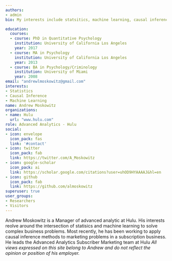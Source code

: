 ```yaml
---
authors:
- admin
bio: My interests include statsitics, machine learning, causal inference, and progamming. Occassionally, I like to try to build things that are useful or interesting.

education:
  courses:
  - course: PhD in Quantitative Psychology
    institution: University of California Los Angeles
    year: 2017
  - course: MA in Psychology
    institution: University of California Los Angeles
    year: 2013
  - course: BA in Psychology/Criminology
    institution: University of Miami
    year: 2008
email: "andrewlmoskowitz@gmail.com"
interests:
- Statistics
- Causal Inference
- Machine Learning
name: Andrew Moskowitz
organizations:
- name: Hulu
  url: "www.hulu.com"
role: Advanced Analytics - Hulu
social:
- icon: envelope
  icon_pack: fas
  link: '#contact'
- icon: twitter
  icon_pack: fab
  link: https://twitter.com/A_Moskowitz
- icon: google-scholar
  icon_pack: ai
  link: https://scholar.google.com/citations?user=uhOD9HYAAAAJ&hl=en
- icon: github
  icon_pack: fab
  link: https://github.com/almoskowitz
superuser: true
user_groups:
- Researchers
- Visitors
---
```


Andrew Moskowitz is a Manager of advanced analytic at Hulu. His interests reolve around the intersection of statisics and machine learning to solve complex business problems. Most recently, he has been working to apply causal inference methods to marketing problems in a subscription business. He leads the Advanced Analytics Subscriber Marketing team at Hulu *All views expressed on this site belong to Andrew and do not reflect the opinion or position of his employer.*